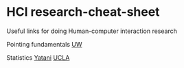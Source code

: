 # HCI research-cheat-sheet
Useful links for doing Human-computer interaction research

Pointing fundamentals
[UW ](https://faculty.washington.edu/ajko/books/user-interface-software-and-technology/pointing)

Statistics
[Yatani](https://yatani.jp/teaching/doku.php?id=hcistats:start)
[UCLA](https://stats.oarc.ucla.edu/other/mult-pkg/whatstat/)



